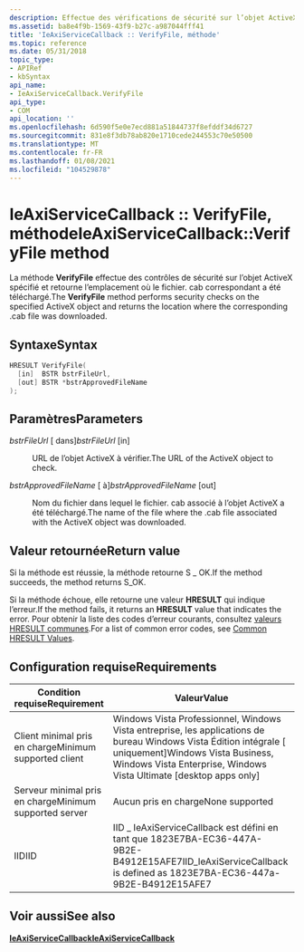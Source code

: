 ```yaml
---
description: Effectue des vérifications de sécurité sur l’objet ActiveX spécifié et retourne l’emplacement où le fichier. cab correspondant a été téléchargé.
ms.assetid: ba8e4f9b-1569-43f9-b27c-a987044fff41
title: 'IeAxiServiceCallback :: VerifyFile, méthode'
ms.topic: reference
ms.date: 05/31/2018
topic_type:
- APIRef
- kbSyntax
api_name:
- IeAxiServiceCallback.VerifyFile
api_type:
- COM
api_location: ''
ms.openlocfilehash: 6d590f5e0e7ecd881a51844737f8efddf34d6727
ms.sourcegitcommit: 831e8f3db78ab820e1710cede244553c70e50500
ms.translationtype: MT
ms.contentlocale: fr-FR
ms.lasthandoff: 01/08/2021
ms.locfileid: "104529878"
---
```

# <a name="ieaxiservicecallbackverifyfile-method"></a><span data-ttu-id="833c0-103">IeAxiServiceCallback :: VerifyFile, méthode</span><span class="sxs-lookup"><span data-stu-id="833c0-103">IeAxiServiceCallback::VerifyFile method</span></span>

<span data-ttu-id="833c0-104">La méthode **VerifyFile** effectue des contrôles de sécurité sur l’objet ActiveX spécifié et retourne l’emplacement où le fichier. cab correspondant a été téléchargé.</span><span class="sxs-lookup"><span data-stu-id="833c0-104">The **VerifyFile** method performs security checks on the specified ActiveX object and returns the location where the corresponding .cab file was downloaded.</span></span>

## <a name="syntax"></a><span data-ttu-id="833c0-105">Syntaxe</span><span class="sxs-lookup"><span data-stu-id="833c0-105">Syntax</span></span>


```C++
HRESULT VerifyFile(
  [in]  BSTR bstrFileUrl,
  [out] BSTR *bstrApprovedFileName
);
```



## <a name="parameters"></a><span data-ttu-id="833c0-106">Paramètres</span><span class="sxs-lookup"><span data-stu-id="833c0-106">Parameters</span></span>

<dl> <dt>

<span data-ttu-id="833c0-107">*bstrFileUrl* \[ dans\]</span><span class="sxs-lookup"><span data-stu-id="833c0-107">*bstrFileUrl* \[in\]</span></span>
</dt> <dd>

<span data-ttu-id="833c0-108">URL de l’objet ActiveX à vérifier.</span><span class="sxs-lookup"><span data-stu-id="833c0-108">The URL of the ActiveX object to check.</span></span>

</dd> <dt>

<span data-ttu-id="833c0-109">*bstrApprovedFileName* \[ à\]</span><span class="sxs-lookup"><span data-stu-id="833c0-109">*bstrApprovedFileName* \[out\]</span></span>
</dt> <dd>

<span data-ttu-id="833c0-110">Nom du fichier dans lequel le fichier. cab associé à l’objet ActiveX a été téléchargé.</span><span class="sxs-lookup"><span data-stu-id="833c0-110">The name of the file where the .cab file associated with the ActiveX object was downloaded.</span></span>

</dd> </dl>

## <a name="return-value"></a><span data-ttu-id="833c0-111">Valeur retournée</span><span class="sxs-lookup"><span data-stu-id="833c0-111">Return value</span></span>

<span data-ttu-id="833c0-112">Si la méthode est réussie, la méthode retourne S \_ OK.</span><span class="sxs-lookup"><span data-stu-id="833c0-112">If the method succeeds, the method returns S\_OK.</span></span>

<span data-ttu-id="833c0-113">Si la méthode échoue, elle retourne une valeur **HRESULT** qui indique l’erreur.</span><span class="sxs-lookup"><span data-stu-id="833c0-113">If the method fails, it returns an **HRESULT** value that indicates the error.</span></span> <span data-ttu-id="833c0-114">Pour obtenir la liste des codes d’erreur courants, consultez [valeurs HRESULT communes](/windows/desktop/SecCrypto/common-hresult-values).</span><span class="sxs-lookup"><span data-stu-id="833c0-114">For a list of common error codes, see [Common HRESULT Values](/windows/desktop/SecCrypto/common-hresult-values).</span></span>

## <a name="requirements"></a><span data-ttu-id="833c0-115">Configuration requise</span><span class="sxs-lookup"><span data-stu-id="833c0-115">Requirements</span></span>



| <span data-ttu-id="833c0-116">Condition requise</span><span class="sxs-lookup"><span data-stu-id="833c0-116">Requirement</span></span> | <span data-ttu-id="833c0-117">Valeur</span><span class="sxs-lookup"><span data-stu-id="833c0-117">Value</span></span> |
|-------------------------------------|-----------------------------------------------------------------------------------------------------------|
| <span data-ttu-id="833c0-118">Client minimal pris en charge</span><span class="sxs-lookup"><span data-stu-id="833c0-118">Minimum supported client</span></span><br/> | <span data-ttu-id="833c0-119">Windows Vista Professionnel, Windows Vista entreprise, les applications de bureau Windows Vista Édition intégrale \[ uniquement\]</span><span class="sxs-lookup"><span data-stu-id="833c0-119">Windows Vista Business, Windows Vista Enterprise, Windows Vista Ultimate \[desktop apps only\]</span></span><br/> |
| <span data-ttu-id="833c0-120">Serveur minimal pris en charge</span><span class="sxs-lookup"><span data-stu-id="833c0-120">Minimum supported server</span></span><br/> | <span data-ttu-id="833c0-121">Aucun pris en charge</span><span class="sxs-lookup"><span data-stu-id="833c0-121">None supported</span></span><br/>                                                                                 |
| <span data-ttu-id="833c0-122">IID</span><span class="sxs-lookup"><span data-stu-id="833c0-122">IID</span></span><br/>                      | <span data-ttu-id="833c0-123">IID \_ IeAxiServiceCallback est défini en tant que 1823E7BA-EC36-447A-9B2E-B4912E15AFE7</span><span class="sxs-lookup"><span data-stu-id="833c0-123">IID\_IeAxiServiceCallback is defined as 1823E7BA-EC36-447a-9B2E-B4912E15AFE7</span></span><br/>                   |



## <a name="see-also"></a><span data-ttu-id="833c0-124">Voir aussi</span><span class="sxs-lookup"><span data-stu-id="833c0-124">See also</span></span>

<dl> <dt>

[<span data-ttu-id="833c0-125">**IeAxiServiceCallback**</span><span class="sxs-lookup"><span data-stu-id="833c0-125">**IeAxiServiceCallback**</span></span>](ieaxiservicecallback.md)
</dt> </dl>

 


